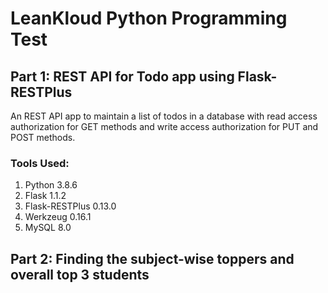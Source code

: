 # LeanKloud Python Programming Test

## Part 1: REST API for Todo app using Flask-RESTPlus
  An REST API app to maintain a list of todos in a database with read access authorization for GET methods and write access authorization for PUT and POST methods.
  
### Tools Used:
1. Python 3.8.6
2. Flask 1.1.2
3. Flask-RESTPlus 0.13.0
4. Werkzeug 0.16.1
5. MySQL 8.0

## Part 2: Finding the subject-wise toppers and overall top 3 students
